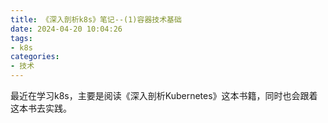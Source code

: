 ```yaml
---
title: 《深入剖析k8s》笔记--(1)容器技术基础
date: 2024-04-20 10:04:26
tags:
- k8s
categories:
- 技术
---
```

最近在学习k8s，主要是阅读《深入剖析Kubernetes》这本书籍，同时也会跟着这本书去实践。
